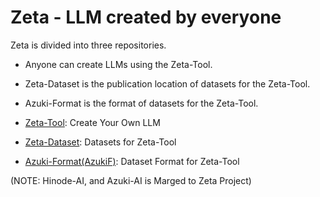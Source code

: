 # Zeta - LLM created by everyone
Zeta is divided into three repositories.
- Anyone can create LLMs using the Zeta-Tool.
- Zeta-Dataset is the publication location of datasets for the Zeta-Tool.
- Azuki-Format is the format of datasets for the Zeta-Tool.

- [Zeta-Tool](https://github.com/DiamondGotCat/Zeta-Tool): Create Your Own LLM
- [Zeta-Dataset](https://github.com/DiamondGotCat/Zeta-Dataset/releases): Datasets for Zeta-Tool
- [Azuki-Format(AzukiF)](https://github.com/DiamondGotCat/Azuki-Format): Dataset Format for Zeta-Tool

(NOTE: Hinode-AI, and Azuki-AI is Marged to Zeta Project)
